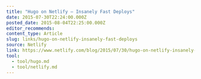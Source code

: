 ```yaml
---
title: "Hugo on Netlify — Insanely Fast Deploys"
date: 2015-07-30T22:24:00.000Z
posted_date: 2015-08-04T22:25:00.000Z
editor_recommends:
content_type: Article
slug: links/hugo-on-netlify-insanely-fast-deploys
source: Netlify
link: https://www.netlify.com/blog/2015/07/30/hugo-on-netlify-insanely-fast-deploys/
tool:
  - tool/hugo.md
  - tool/netlify.md
---
```





